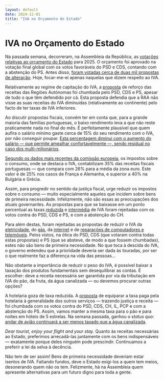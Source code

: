 ```yaml
---
layout: default
date: 2024-12-01
title: "IVA no Orçamento do Estado"
---
```

# IVA no Orçamento do Estado

Na passada semana, decorreram, na Assembleia da República, as [votações relativas ao orçamento do Estado](https://www.parlamento.pt/ActividadeParlamentar/Paginas/DetalheIniciativa.aspx?BID=304233) para 2025. O orçamento foi aprovado na votação final global com os votos favoráveis do PSD e CDS, contando com a abstenção do PS. Antes disso, [foram votadas cerca de duas mil propostas de alteração](https://www.parlamento.pt/OrcamentoEstado/Paginas/PesquisaIniciativa26XVI.aspx). Hoje, focar-me-ei apenas naquelas que dizem respeito ao IVA.

Relativamente ao regime de capitação do IVA, a [proposta](https://www.parlamento.pt/OrcamentoEstado/Paginas/DetalhePropostaAlteracao.aspx?BID=21845) de reforço das receitas das Regiões Autónomas foi chumbada pelo PSD, CDS e PS, apesar de tudo o que têm defendido por cá. Esta proposta defendia que a RAA não visse as suas receitas do IVA diminuidas (relativamente ao continente) pelo facto de ter taxas de IVA inferiores.

Ao discutir propostas fiscais, convém ter em conta que, para a grande maioria das famílias portuguesas, o baixo rendimento leva a que não reste praticamente nada no final do mês. É perfeitamente plausível que quem aufira o salário mínimo gaste cerca de 15% do seu rendimento com o IVA, por não conseguir poupar. [Esta percentagem diminui com o aumento  do salário — que permite amealhar confortavelmente —, sendo residual no caso dos multi-milionários](https://gabriel-zucman.eu/files/SZ2019Slides.pdf).

[Segundo os dados mais recentes da comissão europeia](https://taxation-customs.ec.europa.eu/taxation/economic-analysis/data-taxation-trends_en), os impostos sobre o consumo, onde se destaca o IVA, contabilizam 35% das receitas fiscais portuguesas — que compara com 26% para a média da zona euro. Este valor é de 25% nos casos de França e Alemanha, e superior a 40% na Bulgária e Grécia.

Assim, para progredir no sentido da justiça fiscal, urge reduzir os impostos sobre o consumo — muito especialmente aqueles que incidem sobre bens de primeira necessidade. Infelizmente, não são essas as preocupações dos atuais governantes. As propostas para que se baixasse em um ponto percentual as taxas [reduzida](https://www.parlamento.pt/OrcamentoEstado/Paginas/DetalhePropostaAlteracao.aspx?BID=21997) e [intermédia](https://www.parlamento.pt/OrcamentoEstado/Paginas/DetalhePropostaAlteracao.aspx?BID=21999) de IVA
foram rejeitadas com os votos contra do PSD, CDS e PS, e com a abstenção do CH.

Para além destas, foram rejeitadas as propostas de reduzir o IVA da [eletricidade](https://www.parlamento.pt/OrcamentoEstado/Paginas/DetalhePropostaAlteracao.aspx?BID=22001), do [gás](https://www.parlamento.pt/OrcamentoEstado/Paginas/DetalhePropostaAlteracao.aspx?BID=22003), da [internet](https://www.parlamento.pt/OrcamentoEstado/Paginas/DetalhePropostaAlteracao.aspx?BID=22004) e de [reparações de computadores e telemóveis](https://www.parlamento.pt/OrcamentoEstado/Paginas/DetalhePropostaAlteracao.aspx?BID=21641). Pelos vistos, na ótica do PSD, CDS (que votaram contra todas estas propostas) e PS (que se absteve, de modo a que fossem chumbadas), estes não são bens de primeira necessidade. No que toca à descida do IVA, o governo entendeu que a prioridade deveria ser dada às touradas, por ser o que realmente faz a diferença na vida das pessoas...

Não obstante a importância de reduzir o peso do IVA, é possível baixar a taxação dos produtos fundamentais sem desequilibrar as contas. É escolher: deve a receita necessária ser garantida por via da tributação em IVA do pão, da fruta, da água canalizada — ou devemos procurar outras opções?

A hotelaria goza de taxa reduzida. A [proposta](https://www.parlamento.pt/OrcamentoEstado/Paginas/DetalhePropostaAlteracao.aspx?BID=22005) de equiparar a taxa paga pela hotelaria à generalidade dos outros serviços — trazendo justiça e receita — foi chumbada com os votos contra do PSD, CDS, CH, IL, PCP e com a abstenção do PS. Assim, vamos manter a mesma taxa para o pão e para noites em hóteis de 5 estrelas.
Na semana passada, ganhou o _status quo_: [andar de avião continuará a ser menos taxado que a água canalizada](https://op.europa.eu/en/publication-detail/-/publication/0b1c6cdd-88d3-11e9-9369-01aa75ed71a1).

_Dear tourist, enjoy your flight and your stay._ Quanto às receitas necessárias ao Estado, preferimos arrecadá-las juntamente com os bens indispensáveis — exatamente porque deles ninguém pode prescindir. Continuamos a preferir a lei da selva à decência.

Não tem de ser assim! Bens de primeira necessidade deveriam estar isentos de IVA. Faltando fundos, deve o Estado exigi-los a quem tem meios, desonerando quem não os tem. Felizmente, há na Assembleia quem apresente alternativas para um futuro digno para toda a gente.

